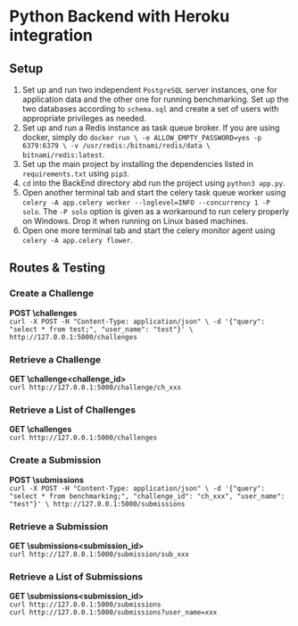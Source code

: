 # Python Backend with Heroku integration

## Setup
1. Set up and run two independent `PostgreSQL` server instances, one for application data and the other one for running benchmarking. Set up the two databases according to `schema.sql` and create a set of users with appropriate privileges as needed.
2. Set up and run a Redis instance as task queue broker. If you are using docker, simply do `docker run \
    -e ALLOW_EMPTY_PASSWORD=yes -p 6379:6379 \
    -v /usr/redis:/bitnami/redis/data \
    bitnami/redis:latest`.
3. Set up the main project by installing the dependencies listed in `requirements.txt` using `pip3`.
4. `cd` into the BackEnd directory abd run the project using `python3 app.py`.
5. Open another terminal tab and start the celery task queue worker using `celery -A app.celery worker --loglevel=INFO --concurrency 1 -P solo`. The `-P solo` option is given as a workaround to run celery properly on Windows. Drop it when running on Linux based machines.
6. Open one more terminal tab and start the celery monitor agent using `celery -A app.celery flower`.

## Routes & Testing
### Create a Challenge
**POST \challenges** \
`curl -X POST -H "Content-Type: application/json" \
    -d '{"query": "select * from test;", "user_name": "test"}' \
    http://127.0.0.1:5000/challenges`
### Retrieve a Challenge
**GET \challenge\<challenge_id>** \
`curl http://127.0.0.1:5000/challenge/ch_xxx`
### Retrieve a List of Challenges
**GET \challenges** \
`curl http://127.0.0.1:5000/challenges`
### Create a Submission
**POST \submissions** \
`curl -X POST -H "Content-Type: application/json" \
    -d '{"query": "select * from benchmarking;", "challenge_id": "ch_xxx", "user_name": "test"}' \
    http://127.0.0.1:5000/submissions`
### Retrieve a Submission
**GET \submissions\<submission_id>** \
`curl http://127.0.0.1:5000/submission/sub_xxx`
### Retrieve a List of Submissions
**GET \submissions\<submission_id>** \
`curl http://127.0.0.1:5000/submissions` \
`curl http://127.0.0.1:5000/submissions?user_name=xxx`
